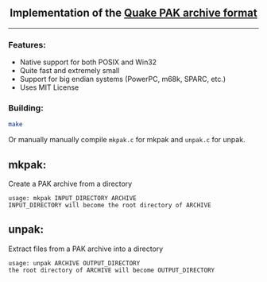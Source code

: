 <h2 align="center">Implementation of the <a href="https://quakewiki.org/wiki/.pak">Quake PAK archive format</a></h2>

---

### Features:
- Native support for both POSIX and Win32
- Quite fast and extremely small
- Support for big endian systems (PowerPC, m68k, SPARC, etc.)
- Uses MIT License

### Building:
```sh
make
```
Or manually manually compile `mkpak.c` for mkpak and `unpak.c` for unpak.

## mkpak:
Create a PAK archive from a directory
```
usage: mkpak INPUT_DIRECTORY ARCHIVE
INPUT_DIRECTORY will become the root directory of ARCHIVE
```

## unpak:
Extract files from a PAK archive into a directory
```
usage: unpak ARCHIVE OUTPUT_DIRECTORY
the root directory of ARCHIVE will become OUTPUT_DIRECTORY
```
